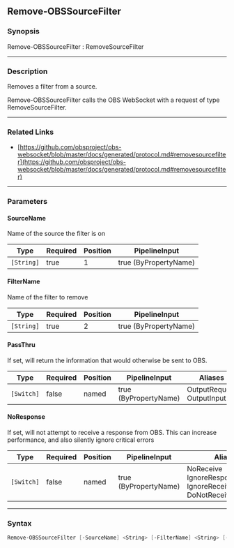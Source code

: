 Remove-OBSSourceFilter
----------------------




### Synopsis
Remove-OBSSourceFilter : RemoveSourceFilter



---


### Description

Removes a filter from a source.


Remove-OBSSourceFilter calls the OBS WebSocket with a request of type RemoveSourceFilter.



---


### Related Links
* [https://github.com/obsproject/obs-websocket/blob/master/docs/generated/protocol.md#removesourcefilter](https://github.com/obsproject/obs-websocket/blob/master/docs/generated/protocol.md#removesourcefilter)





---


### Parameters
#### **SourceName**

Name of the source the filter is on






|Type      |Required|Position|PipelineInput        |
|----------|--------|--------|---------------------|
|`[String]`|true    |1       |true (ByPropertyName)|



#### **FilterName**

Name of the filter to remove






|Type      |Required|Position|PipelineInput        |
|----------|--------|--------|---------------------|
|`[String]`|true    |2       |true (ByPropertyName)|



#### **PassThru**

If set, will return the information that would otherwise be sent to OBS.






|Type      |Required|Position|PipelineInput        |Aliases                      |
|----------|--------|--------|---------------------|-----------------------------|
|`[Switch]`|false   |named   |true (ByPropertyName)|OutputRequest<br/>OutputInput|



#### **NoResponse**

If set, will not attempt to receive a response from OBS.
This can increase performance, and also silently ignore critical errors






|Type      |Required|Position|PipelineInput        |Aliases                                                                |
|----------|--------|--------|---------------------|-----------------------------------------------------------------------|
|`[Switch]`|false   |named   |true (ByPropertyName)|NoReceive<br/>IgnoreResponse<br/>IgnoreReceive<br/>DoNotReceiveResponse|





---


### Syntax
```PowerShell
Remove-OBSSourceFilter [-SourceName] <String> [-FilterName] <String> [-PassThru] [-NoResponse] [<CommonParameters>]
```

